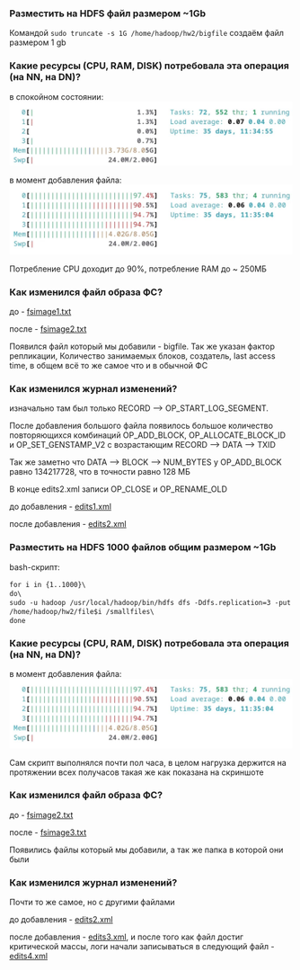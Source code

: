 ### Разместить на HDFS файл размером ~1Gb
Командой `sudo truncate -s 1G /home/hadoop/hw2/bigfile` создаём файл размером 1 gb

### Какие ресурсы (CPU, RAM, DISK) потребовала эта операция (на NN, на DN)?
в спокойном состоянии:
![](image1.jpg)

в момент добавления файла:
![](image2.jpg)

Потребление CPU доходит до 90%, потребление RAM до ~ 250МБ

### Как изменился файл образа ФС?
до - [fsimage1.txt](fsimage1.txt)

после - [fsimage2.txt](fsimage2.txt)

Появился файл который мы добавили - bigfile. Так же указан фактор репликации, Количество занимаемых блоков, создатель, last access time, в общем всё то же самое что и в обычной ФС
### Как изменился журнал изменений?
изначально там был только RECORD --> OP_START_LOG_SEGMENT.

После добавления большого файла появилось большое количество повторяющихся комбинаций OP_ADD_BLOCK, OP_ALLOCATE_BLOCK_ID и OP_SET_GENSTAMP_V2 с возрастающим RECORD --> DATA --> TXID

Так же заметно что DATA --> BLOCK --> NUM_BYTES у OP_ADD_BLOCK равно 134217728, что в точности равно 128 МБ

В конце edits2.xml записи OP_CLOSE и OP_RENAME_OLD

до добавления - [edits1.xml](edits1.xml)

после добавления - [edits2.xml](edits2.xml)
### Разместить на HDFS 1000 файлов общим размером ~1Gb
bash-скрипт:
```
for i in {1..1000}\
do\
sudo -u hadoop /usr/local/hadoop/bin/hdfs dfs -Ddfs.replication=3 -put /home/hadoop/hw2/file$i /smallfiles\
done
```
### Какие ресурсы (CPU, RAM, DISK) потребовала эта операция (на NN, на DN)?
в момент добавления файла:
![](image2.jpg)

Сам скрипт выполнялся почти пол часа, в целом нагрузка держится на протяжении всех получасов такая же как показана на скриншоте  

### Как изменился файл образа ФС?
до - [fsimage2.txt](fsimage2.txt)

после - [fsimage3.txt](fsimage3.txt)

Появились файлы который мы добавили, а так же папка в которой они были
### Как изменился журнал изменений?
Почти то же самое, но с другими файлами

до добавления - [edits2.xml](edits2.xml)

после добавления - [edits3.xml](edits3.xml), и после того как файл достиг критической массы, логи начали записываться в следующий файл - [edits4.xml](edits4.xml)